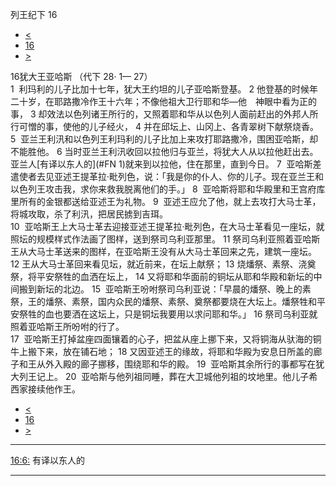 ﻿





 列王纪下 16




* [<](bible/2KI15.md)
* [16](bible/2KI.md)
* [>](bible/2KI17.md)



 
16犹大王亚哈斯 （代下
28·
1—
27）  
1  利玛利的儿子比加十七年，犹大王约坦的儿子亚哈斯登基。 
2 他登基的时候年二十岁，在耶路撒冷作王十六年；不像他祖大卫行耶和华—他　神眼中看为正的事， 
3 却效法以色列诸王所行的，又照着耶和华从以色列人面前赶出的外邦人所行可憎的事，使他的儿子经火， 
4 并在邱坛上、山冈上、各青翠树下献祭烧香。  
5  亚兰王利汛和以色列王利玛利的儿子比加上来攻打耶路撒冷，围困亚哈斯，却不能胜他。 
6 当时亚兰王利汛收回以拉他归与亚兰，将犹大人从以拉他赶出去。亚兰人[有译以东人的](#FN
1)就来到以拉他，住在那里，直到今日。 
7  亚哈斯差遣使者去见亚述王提革拉·毗列色，说：「我是你的仆人、你的儿子。现在亚兰王和以色列王攻击我，求你来救我脱离他们的手。」 
8  亚哈斯将耶和华殿里和王宫府库里所有的金银都送给亚述王为礼物。 
9  亚述王应允了他，就上去攻打大马士革，将城攻取，杀了利汛，把居民掳到吉珥。  
10  亚哈斯王上大马士革去迎接亚述王提革拉·毗列色，在大马士革看见一座坛，就照坛的规模样式作法画了图样，送到祭司乌利亚那里。 
11 祭司乌利亚照着亚哈斯王从大马士革送来的图样，在亚哈斯王没有从大马士革回来之先，建筑一座坛。 
12 王从大马士革回来看见坛，就近前来，在坛上献祭； 
13 烧燔祭、素祭、浇奠祭，将平安祭牲的血洒在坛上， 
14 又将耶和华面前的铜坛从耶和华殿和新坛的中间搬到新坛的北边。 
15  亚哈斯王吩咐祭司乌利亚说：「早晨的燔祭、晚上的素祭，王的燔祭、素祭，国内众民的燔祭、素祭、奠祭都要烧在大坛上。燔祭牲和平安祭牲的血也要洒在这坛上，只是铜坛我要用以求问耶和华。」 
16 祭司乌利亚就照着亚哈斯王所吩咐的行了。  
17  亚哈斯王打掉盆座四面镶着的心子，把盆从座上挪下来，又将铜海从驮海的铜牛上搬下来，放在铺石地； 
18 又因亚述王的缘故，将耶和华殿为安息日所盖的廊子和王从外入殿的廊子挪移，围绕耶和华的殿。 
19  亚哈斯其余所行的事都写在犹大列王记上。 
20  亚哈斯与他列祖同睡，葬在大卫城他列祖的坟地里。他儿子希西家接续他作王。 
* [<](bible/2KI15.md)
* [16](bible/2KI.md)
* [>](bible/2KI17.md)





---


[16:6:](#V6)
有译以东人的




---









